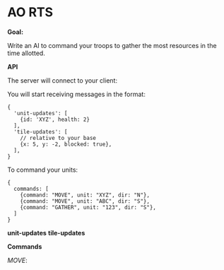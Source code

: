 AO RTS
======



**Goal:**

Write an AI to command your troops to gather the most resources in the time allotted.

**API**

The server will connect to your client:

You will start receiving messages in the format:


    {
      'unit-updates': [
        {id: 'XYZ', health: 2}
      ],
      'tile-updates': [
        // relative to your base
        {x: 5, y: -2, blocked: true},
      ],
    }
    
To command your units:


    {
      commands: [
        {command: "MOVE", unit: "XYZ", dir: "N"},
        {command: "MOVE", unit: "ABC", dir: "S"},
        {command: "GATHER", unit: "123", dir: "S"},
      ]
    }


**unit-updates**
**tile-updates**
	


**Commands**

_MOVE_: 
